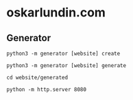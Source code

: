 # oskarlundin.com

## Generator

`python3 -m generator [website] create`

`python3 -m generator [website] generate`

`cd website/generated`

`python -m http.server 8080`
